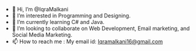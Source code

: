 - 👋 Hi, I’m @IqraMalkani
- 👀 I’m interested in Programming and Designing.
- 🌱 I’m currently learning C# and Java.
- 💞️ I’m looking to collaborate on Web Development, Email marketing, and Social Media Marketing.
- 📫 How to reach me : My email id: Iqramalkani16@gmail.com

<!---
IqraMalkani/IqraMalkani is a ✨ special ✨ repository because its `README.md` (this file) appears on your GitHub profile.
You can click the Preview link to take a look at your changes.
--->
